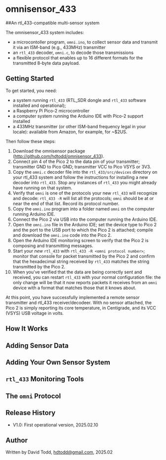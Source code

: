 # omnisensor_433
##An rtl_433-compatible multi-sensor system

The omnisensor_433 system includes:
*  a microcontoller program, `omni.ino`, to collect sensor data and transmit it via an ISM-band (e.g., 433MHz) transmitter
*  an `rtl_433` decoder, `omni.c`, to decode those transmissions
*  a flexible protocol that enables up to 16 different formats for the transmitted 8-byte data payload.

## Getting Started

To get started, you need:
*  a system running `rtl_433` (RTL_SDR dongle and `rtl_433` software installed and operational);
*  a Raspberry Pi Pico-2 microcontroller
*  a computer system running the Arduino IDE with Pico-2 support installed
*  a 433MHz transmitter (or other ISM-band frequency legal in your locale): available from Amazon, for example, for ~$2US.

Then follow these steps:
1.  Download the omnisensor package (http://github.com/hdtodd/omnisensor_433).
2.  Connect pin 4 of the Pico 2 to the data pin of your transmitter; transmitter GND to Pico GND; transmitter VCC to Pico VSYS or 3V3.
3.  Copy the `omni.c` decoder file into the `rtl_433/src/devices` directory on your rtl_433 system and follow the instructions for installing a new decoder into `rtl_433`.  Stop any instances of `rtl_433` you might already have running on that system.
4.  Verify that `omni` is one of the protocols your new `rtl_433` will recognize and decode: `rtl_433 -R` will list all the protocols; `omni` should be at or near the end of that list.  Record its protocol number.
5.  Copy the `omni.ino` program into a folder named `omni` on the computer running Arduino IDE.
6.  Connect the Pico 2 via USB into the computer running the Arduino IDE.
7.  Open the `omni.ino` file in the Arduino IDE; set the device type to Pico 2 and the port to the USB port to which the Pico 2 is attached; compile and download the `omni.ino` code into the Pico 2.
8.  Open the Arduino IDE monitoring screen to verify that the Pico 2 is composing and transmitting messages.
9.  Start your *new* `rtl_433` with `rtl_433 -R <omni protocol number>`; monitor that console for packet transmitted by the Pico 2 and confirm that the hexadecimal string received by `rtl_433` matches the string transmitted by the Pico 2.
10.  When you've verified that the data are being correctly sent and received, you can restart `rtl_433` with your normal configuration file: the only change will be that it now reports packets it receives from an `omni` device with a format that matches those that it knows about.

At this point, you have successfully implemented a remote sensor transmitter and rtl_433 receiver/decodeer.  With no sensor attached, the Pico 2 is simply reporting its core temperature, in Centigrade, and its VCC (VSYS) USB voltage in volts.

## How It Works

## Adding Sensor Data

## Adding Your Own Sensor System

## `rtl_433` Monitoring Tools

## The `omni` Protocol

## Release History

*  V1.0: First operational version, 2025.02.10

## Author

Written by David Todd, hdtodd@gmail.com, 2025.02

